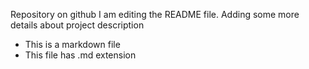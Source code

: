 Repository on github
I am editing the README file. Adding some more details about project description
* This is a markdown file
* This file has .md extension
